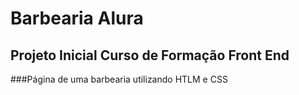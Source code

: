 # Barbearia Alura
## Projeto Inicial Curso de Formação Front End

###Página de uma barbearia utilizando HTLM e CSS

